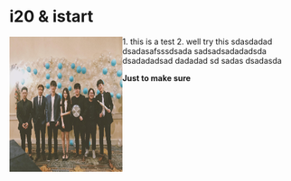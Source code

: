 # i20 & istart

<img src="../.gitbook/assets/ep.jpg" align="left" width="200" height="240">
  1. this is a test
  2. well try this
  sdasdadad
  dsadasafsssdsada
  sadsadsadadadsda
  dsadadadsad
  dadadad
  sd
  sadas
  dsadasda

**Just to make sure**


